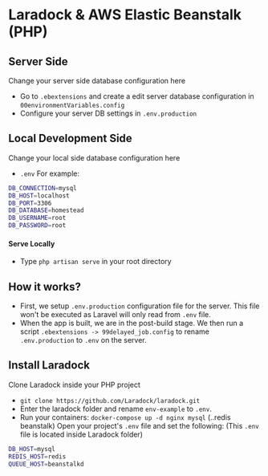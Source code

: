 # Laradock & AWS Elastic Beanstalk (PHP)

## Server Side
Change your server side database configuration here
- Go to `.ebextensions` and create a edit server database configuration in `00environmentVariables.config`
- Configure your server DB settings in `.env.production`

## Local Development Side
Change your local side database configuration here
- `.env`
For example:
```sh
DB_CONNECTION=mysql
DB_HOST=localhost
DB_PORT=3306
DB_DATABASE=homestead
DB_USERNAME=root
DB_PASSWORD=root
```
#### Serve Locally
- Type `php artisan serve` in your root directory

## How it works?
- First, we setup `.env.production` configuration file for the server. This file won't be executed as Laravel will only read from `.env` file. 
- When the app is built, we are in the post-build stage. We then run a script `.ebextensions -> 99delayed_job.config` to rename `.env.production` to `.env` on the server.

## Install Laradock
Clone Laradock inside your PHP project
- `git clone https://github.com/Laradock/laradock.git`
- Enter the laradock folder and rename `env-example` to `.env`.
- Run your containers: `docker-compose up -d nginx mysql` (..redis beanstalk)
Open your project's `.env` file and set the following: (This `.env` file is located inside Laradock folder)
```sh
DB_HOST=mysql
REDIS_HOST=redis
QUEUE_HOST=beanstalkd
```
